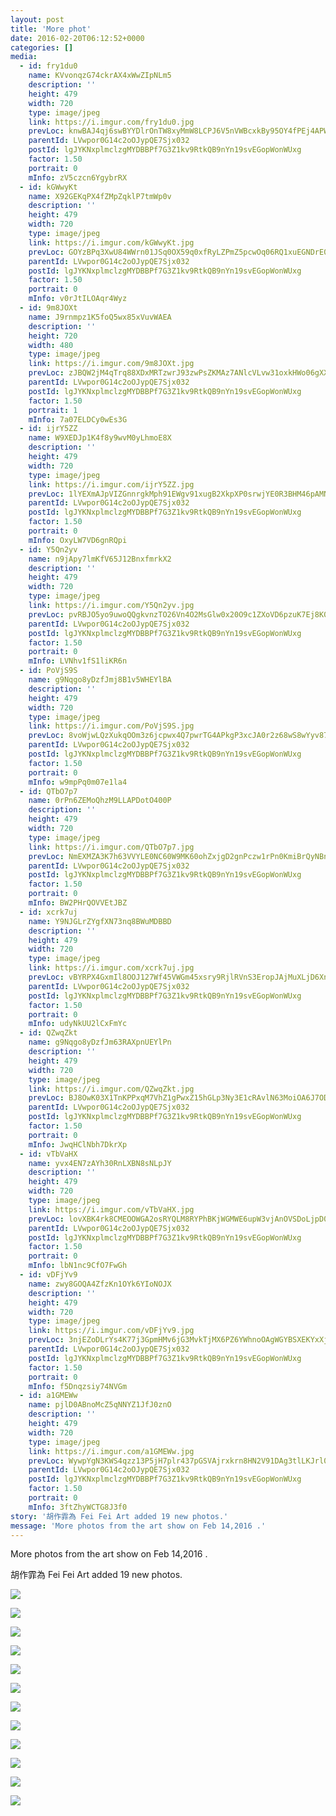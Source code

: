 ```yaml
---
layout: post
title: 'More phot' 
date: 2016-02-20T06:12:52+0000 
categories: [] 
media:
  - id: fry1du0
    name: KVvonqzG74ckrAX4xWwZIpNLm5
    description: ''   
    height: 479
    width: 720
    type: image/jpeg
    link: https://i.imgur.com/fry1du0.jpg
    prevLoc: knwBAJ4qj6swBYYDlrOnTW8xyMmW8LCPJ6V5nVWBcxkBy95OY4fPEj4APWP8cgNG3yRN33T6pw0p7Ln3ip93ZnBWvohwj4Y2oxP5TXxp30wDQNs6ElmjyQ42f1xZzRnv8gIWx1zN3mzOU6nGzoJXXpiyL8N9Ok35f3wEy2KD2pCxXWDEXwZkCAQo7q8gjAHVmkmGlxm6FyBvvNzzNJUM6jx4jAkVtv67w1pmQnU95PVBJrYMi8vm6J
    parentId: LVwpor0G14c2oOJypQE7Sjx032
    postId: lgJYKNxplmclzgMYDBBPf7G3Z1kv9RtkQB9nYn19svEGopWonWUxg
    factor: 1.50
    portrait: 0
    mInfo: zV5czcn6YgybrRX
  - id: kGWwyKt
    name: X92GEKqPX4fZMpZqklP7tmWp0v
    description: ''   
    height: 479
    width: 720
    type: image/jpeg
    link: https://i.imgur.com/kGWwyKt.jpg
    prevLoc: GOYzBPq3XwU84WWrn01JSq0OX59q0xfRyLZPmZ5pcwOq06RQ1xuEGNDrE0EQTXrpRNjrRJTyKY7goZ1BS4qBGnLKv0hRXNRQwyz8tNAJoVpYNBFopE5Z5lNRcQXGM5w3qXU3nvNMYpmpi2B4NDM99zCyJmPBXA7rfA3NyP7KPrcXMnGBWOZ4fGXPNyGoYlSnDEJW11KmCGD9XQQNQ3hxYAVvNL1jtJwKvBnZGVH9K3VX6RYKs1p89D
    parentId: LVwpor0G14c2oOJypQE7Sjx032
    postId: lgJYKNxplmclzgMYDBBPf7G3Z1kv9RtkQB9nYn19svEGopWonWUxg
    factor: 1.50
    portrait: 0
    mInfo: v0rJtILOAqr4Wyz
  - id: 9m8JOXt
    name: J9rnmpz1K5foQ5wx85xVuvWAEA
    description: ''   
    height: 720
    width: 480
    type: image/jpeg
    link: https://i.imgur.com/9m8JOXt.jpg
    prevLoc: zJBQW2jM4qTrq88XDxMRTzwrJ93zwPsZKMAz7ANlcVLvw31oxkHWo06gXX12IR5z35J7z1c43o1AMzwBTpWEBQLgKmTwOy2DLo5QS3Dzxj4n5LSNLW56o5V2U4lDB6v9mASZgl7EWvoZty0Eno15opH38JvqAlDEcXGRkXo0Eyu3RRmE1MP9UlVwLzzZQ0hmQ5LknxKPSpY1pNVr7MflMmrgBjyBsqMmARRKjEhQ9E20rGxJC56PvDWJ82fPoKYYY6mGtEv
    parentId: LVwpor0G14c2oOJypQE7Sjx032
    postId: lgJYKNxplmclzgMYDBBPf7G3Z1kv9RtkQB9nYn19svEGopWonWUxg
    factor: 1.50
    portrait: 1
    mInfo: 7a07ELDCy0wEs3G
  - id: ijrY5ZZ
    name: W9XEDJp1K4f8y9wvM0yLhmoE8X
    description: ''   
    height: 479
    width: 720
    type: image/jpeg
    link: https://i.imgur.com/ijrY5ZZ.jpg
    prevLoc: 1lYEXmAJpVIZGnnrgkMph91EWgv91xugB2XkpXP0srwjYE0R3BHM46pAMNMRcE0Lx8Z0xxtYq8KX9EBqCrDz5G4Ljkc46q79EJ6RUpkjYw2APot9v6r4LRQ7u9Y5R5zgAZi2x5B953ODhoE8pzrXXRslZ5jroKy0TzoykxG8xvIEZyEpj8glT3Nm36YkWVCKwDDXwXzpi89LoVW3zDU4oR76LLpKCjPO2lnA5EipB3oNW2RKSX79XP
    parentId: LVwpor0G14c2oOJypQE7Sjx032
    postId: lgJYKNxplmclzgMYDBBPf7G3Z1kv9RtkQB9nYn19svEGopWonWUxg
    factor: 1.50
    portrait: 0
    mInfo: OxyLW7VD6gnRQpi
  - id: Y5Qn2yv
    name: n9jApy7lmKfV65J12BnxfmrkX2
    description: ''   
    height: 479
    width: 720
    type: image/jpeg
    link: https://i.imgur.com/Y5Qn2yv.jpg
    prevLoc: pvRBJO5yo9uwoQQgkvnzTO26Vn4O2MsGlw0x20O9c1ZXoVD6pzuK7Ej8K0KDczko0Mrk00UKL1qM7JgLS89P51W0QyFmEA0pk2G8t4njmJQWEGuX2gAnn1yyHE0MDGD1OrtR0xn7PRY1hmz6kqBrroSDvBrVNxR5UgpBjZ0WZyfQkln1oyYEtDxLLyg68DTJ5vjAXkRmhBD0VxxKrMHD0m671lD6IZkQ7YGrBkil1PBrD6qNF584w5
    parentId: LVwpor0G14c2oOJypQE7Sjx032
    postId: lgJYKNxplmclzgMYDBBPf7G3Z1kv9RtkQB9nYn19svEGopWonWUxg
    factor: 1.50
    portrait: 0
    mInfo: LVNhv1fS1liKR6n
  - id: PoVjS9S
    name: g9Nqgo8yDzfJmj8B1v5WHEYlBA
    description: ''   
    height: 479
    width: 720
    type: image/jpeg
    link: https://i.imgur.com/PoVjS9S.jpg
    prevLoc: 8voWjwLQzXukqOOm3z6jcpwx4Q7pwrTG4APkgP3xcJA0r2z68wS8wYyv878xI8w9kPgwkktZ6DoKZR45fzm5WYNkKyswxN2JD0KvfxVO3yZKloFPm3G290oPcGk0W3RM9DSYQ3myA1D9SwNlozOxxXUkqPQXW9goHx2XQlRZlrsgM11J5y9ghRY74NKPjmizQEkX3YVBF5lAB2On0msyKnXQMmw4FpRBNEAO1Af8pJM620zkCwGLmZ
    parentId: LVwpor0G14c2oOJypQE7Sjx032
    postId: lgJYKNxplmclzgMYDBBPf7G3Z1kv9RtkQB9nYn19svEGopWonWUxg
    factor: 1.50
    portrait: 0
    mInfo: w9mpPq0m07e1la4
  - id: QTbO7p7
    name: 0rPn6ZEMoQhzM9LLAPDotO400P
    description: ''   
    height: 479
    width: 720
    type: image/jpeg
    link: https://i.imgur.com/QTbO7p7.jpg
    prevLoc: NmEXMZA3K7h63VVYLE0NC60W9MK60ohZxjgD2gnPczw1rPn0KmiBrQyNBnB4CoRNp8ZRpph3r8VlQPqGtr18Q2BRDjcZMQDDyB9Viklknxv23ruPoNo3R86OCyXY4vQkMLU8z9Z52ZkwcVxqvlQ22KCYrPDqQg8wHMDGNn89nLHRg6ZJqv7yi2YZR8L2MRHY5KovWr7VSRBAJNxZ5DiDVGLYG8v7TyRwLwq46oUzqGPWr1v4s3649z
    parentId: LVwpor0G14c2oOJypQE7Sjx032
    postId: lgJYKNxplmclzgMYDBBPf7G3Z1kv9RtkQB9nYn19svEGopWonWUxg
    factor: 1.50
    portrait: 0
    mInfo: BW2PHrQOVVEtJBZ
  - id: xcrk7uj
    name: Y9NJGLrZYgfXN73nq8BWuMDBBD
    description: ''   
    height: 479
    width: 720
    type: image/jpeg
    link: https://i.imgur.com/xcrk7uj.jpg
    prevLoc: vBYRPX4GxmIl8OOJ127Wf45VWGm45xsry9RjlRVnS3EropJAjMuXLjD6XnXvIzB4WOPBWWUXqgr2Xqj8CV0gX2yRkBTXrON8JlQvFQGQ0Jnvj3hq9lPvOKNWi0AmGVlEWPtLyqllVL67Fw6LqKD933u83P68ByG9uWnmlwD3PpIOMwB7l7n7Cxg9YBAyn8FzBxzVQMxEfjWzxwj8DWt5kQLV3rJvc41P918O05C03EP9BrjAIj9p
    parentId: LVwpor0G14c2oOJypQE7Sjx032
    postId: lgJYKNxplmclzgMYDBBPf7G3Z1kv9RtkQB9nYn19svEGopWonWUxg
    factor: 1.50
    portrait: 0
    mInfo: udyNkUU2lCxFmYc
  - id: QZwqZkt
    name: g9Nqgo8yDzfJm63RAXpnUEYlPn
    description: ''   
    height: 479
    width: 720
    type: image/jpeg
    link: https://i.imgur.com/QZwqZkt.jpg
    prevLoc: BJ8OwK03X1TnKPPxqM7VhZ1gPwxZ15hGLp3Ny3E1cRAvlN63MoiOA6J7ODOjIzM17jQM77U1lryLvQZMS5WAQlpLDqH8mLxg1DNBCA3gg1lPXAFrN9wP7vVoS6MR4XoGK3HL0WVPWlpRT4OqYR3vvnCQwvygRZq4H5OmwkXpkKSkV1ZWEk5XFK1GVkqoRYTW8jqQ602GuAmlVmx931U3OpR2yn3WSABBVvoKMkHqZOGzEvY9U2zJjQ
    parentId: LVwpor0G14c2oOJypQE7Sjx032
    postId: lgJYKNxplmclzgMYDBBPf7G3Z1kv9RtkQB9nYn19svEGopWonWUxg
    factor: 1.50
    portrait: 0
    mInfo: JwqHClNbh7DkrXp
  - id: vTbVaHX
    name: yvx4EN7zAYh30RnLXBN8sNLpJY
    description: ''   
    height: 479
    width: 720
    type: image/jpeg
    link: https://i.imgur.com/vTbVaHX.jpg
    prevLoc: lovXBK4rk8CMEOOWGA2osRYQLM8RYPhBKjWGMWE6upW3vjAnOVSDoLjpD0DvTLWO9PYW99CyNwLZGv0zSmGxyK0EVPSRmMYk982wtvxqJD5lnMCv5qQ6mV6pSgYVlrYjqGCp3511l51ATkDE1owJJNi06rzN4lWXUEzq89WL9lT9OlEoQN6JsWRYOnY11RslqW90wy0Ltjpy3W3p9Di7yGOO2jBEFOVOK8vjr7UzxGD1WM72h240AR
    parentId: LVwpor0G14c2oOJypQE7Sjx032
    postId: lgJYKNxplmclzgMYDBBPf7G3Z1kv9RtkQB9nYn19svEGopWonWUxg
    factor: 1.50
    portrait: 0
    mInfo: lbN1nc9CfO7FwGh
  - id: vDFjYv9
    name: zwy8GOQA4ZfzKn1OYk6YIoNOJX
    description: ''   
    height: 479
    width: 720
    type: image/jpeg
    link: https://i.imgur.com/vDFjYv9.jpg
    prevLoc: 3njEZoDLrYs4K77j3GpmHMv6jG3MvkTjMX6PZ6YWhnoOAgWGYBSXEKYxXjXRIkXVOB8XOOilLZw93xQqtg8JnoRlr7H97KD3VJnVT39pKZQ27DCxv7QVy2lDcErPW2P0l6U91VmmLgW9HD0kRx9MMLSn4Bk6mPXlcx4j69359MspWmW0qOO9iR05Gg0R15iWv4XXyx4ntQK4ZGBO0JuZvlwq5W6YcPOZyY2LlmUY4vKzW8KvF2qXj1
    parentId: LVwpor0G14c2oOJypQE7Sjx032
    postId: lgJYKNxplmclzgMYDBBPf7G3Z1kv9RtkQB9nYn19svEGopWonWUxg
    factor: 1.50
    portrait: 0
    mInfo: f5Dnqzsiy74NVGm
  - id: a1GMEWw
    name: pjlD0ABnoMcZ5qNNYZ1JfJ0znO
    description: ''   
    height: 479
    width: 720
    type: image/jpeg
    link: https://i.imgur.com/a1GMEWw.jpg
    prevLoc: WywpYgN3KWS4qzz13P5jH7plr437pGSVAjrxkrn8HN2V91DAg3tlLKJrl0l1tqXJ03QX00tyQ8RWXYlXS4ZYgPRA9EhR2B44MR10fkz0XjvjRptpX0olGgOJCQ7gy92wp0FoQJrwR4P5tEwmM8L77OCEvpK2NBM7ULJl4zoRzPuQv7jRNLl0ClWNLxJx30uLBwW9nrgAILV8Wnj9WMFx5gLxE5ygTQKRmmw9DNtGvAo5Zkr3soKxlW
    parentId: LVwpor0G14c2oOJypQE7Sjx032
    postId: lgJYKNxplmclzgMYDBBPf7G3Z1kv9RtkQB9nYn19svEGopWonWUxg
    factor: 1.50
    portrait: 0
    mInfo: 3ftZhyWCTG8J3f0
story: '胡作霏為 Fei Fei Art added 19 new photos.'  
message: 'More photos from the art show on Feb 14,2016 .'  
---
```


More photos from the art show on Feb 14,2016 .
 
 
[//]: #story:
胡作霏為 Fei Fei Art added 19 new photos.


[//]: #media:  
<a href="https://i.imgur.com/fry1du0.jpg"><img class="postImage" src="https://i.imgur.com/fry1du0h.jpg" />  
</a>    


<a href="https://i.imgur.com/kGWwyKt.jpg"><img class="postImage" src="https://i.imgur.com/kGWwyKth.jpg" />  
</a>    


<a href="https://i.imgur.com/9m8JOXt.jpg"><img class="postImage" src="https://i.imgur.com/9m8JOXth.jpg" />  
</a>    


<a href="https://i.imgur.com/ijrY5ZZ.jpg"><img class="postImage" src="https://i.imgur.com/ijrY5ZZh.jpg" />  
</a>    


<a href="https://i.imgur.com/Y5Qn2yv.jpg"><img class="postImage" src="https://i.imgur.com/Y5Qn2yvh.jpg" />  
</a>    


<a href="https://i.imgur.com/PoVjS9S.jpg"><img class="postImage" src="https://i.imgur.com/PoVjS9Sh.jpg" />  
</a>    


<a href="https://i.imgur.com/QTbO7p7.jpg"><img class="postImage" src="https://i.imgur.com/QTbO7p7h.jpg" />  
</a>    


<a href="https://i.imgur.com/xcrk7uj.jpg"><img class="postImage" src="https://i.imgur.com/xcrk7ujh.jpg" />  
</a>    


<a href="https://i.imgur.com/QZwqZkt.jpg"><img class="postImage" src="https://i.imgur.com/QZwqZkth.jpg" />  
</a>    


<a href="https://i.imgur.com/vTbVaHX.jpg"><img class="postImage" src="https://i.imgur.com/vTbVaHXh.jpg" />  
</a>    


<a href="https://i.imgur.com/vDFjYv9.jpg"><img class="postImage" src="https://i.imgur.com/vDFjYv9h.jpg" />  
</a>    


<a href="https://i.imgur.com/a1GMEWw.jpg"><img class="postImage" src="https://i.imgur.com/a1GMEWwh.jpg" />  
</a>   

